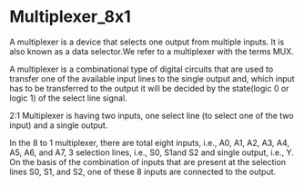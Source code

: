 # Multiplexer_8x1

A multiplexer is a device that selects one output from multiple inputs. It is also known as a data selector.We refer to a multiplexer with the terms MUX.

A multiplexer is a combinational type of digital circuits that are used to transfer one of the available input lines to the single output and, which input has to be transferred to the output it will be decided by the state(logic 0 or logic 1) of the select line signal.

2:1 Multiplexer is having two inputs, one select line (to select one of the two input) and a single output. 

In the 8 to 1 multiplexer, there are total eight inputs, i.e., A0, A1, A2, A3, A4, A5, A6, and A7, 3 selection lines, i.e., S0, S1and S2 and single output, i.e., Y. On the basis of the combination of inputs that are present at the selection lines S0, S1, and S2, one of these 8 inputs are connected to the output.
